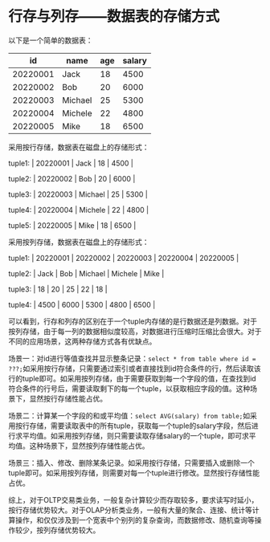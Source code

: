 # 行存与列存——数据表的存储方式

以下是一个简单的数据表：

| id       | name    | age | salary |
| -------- | ------- | --- | ------ |
| 20220001 | Jack    | 18  | 4500   |
| 20220002 | Bob     | 20  | 6000   |
| 20220003 | Michael | 25  | 5300   |
| 20220004 | Michele | 22  | 4800   |
| 20220005 | Mike    | 18  | 6500   |

采用按行存储，数据表在磁盘上的存储形式：

tuple1: | 20220001 | Jack    | 18 | 4500 |

tuple2: | 20220002 | Bob     | 20 | 6000 |

tuple3: | 20220003 | Michael | 25 | 5300 |

tuple4: | 20220004 | Michele | 22 | 4800 |

tuple5: | 20220005 | Mike    | 18 | 6500 |

采用按列存储，数据表在磁盘上的存储形式：

tuple1: | 20220001 | 20220002 | 20220003 | 20220004 | 20220005 |

tuple2: | Jack | Bob | Michael | Michele | Mike |

tuple3: | 18 | 20 | 25 | 22 | 18 |

tuple4: | 4500 | 6000 | 5300 | 4800 | 6500 |

可以看到，行存和列存的区别在于一个tuple内存储的是行数据还是列数据。对于按列存储，由于每一列的数据相似度较高，对数据进行压缩时压缩比会很大。对于不同的应用场景，这两种存储方式各有优缺点。

场景一：对id进行等值查找并显示整条记录：`select * from table where id = ???;`如采用按行存储，只需要通过索引或者直接找到id符合条件的行，然后读取该行的tuple即可。如采用按列存储，由于需要获取到每一个字段的值，在查找到id符合条件的行号后，需要读取剩下的每一个tuple，以获取相应字段的值。这种场景下，显然按行存储性能占优。

场景二：计算某一个字段的和或平均值：`select AVG(salary) from table;`如采用按行存储，需要读取表中的所有tuple，获取每一个tuple的salary字段，然后进行求平均值。如采用按列存储，则只需要读取存储salary的一个tuple，即可求平均值。这种场景下，显然按列存储性能占优。

场景三：插入、修改、删除某条记录。如采用按行存储，只需要插入或删除一个tuple即可。如采用按列存储，则需要对每一个tuple进行修改。显然按行存储性能占优。

综上，对于OLTP交易类业务，一般复杂计算较少而存取较多，要求读写时延小，按行存储优势较大。对于OLAP分析类业务，一般有大量的聚合、连接、统计等计算操作，和仅仅涉及到一个宽表中个别列的复杂查询，而数据修改、随机查询等操作较少，按列存储优势较大。
